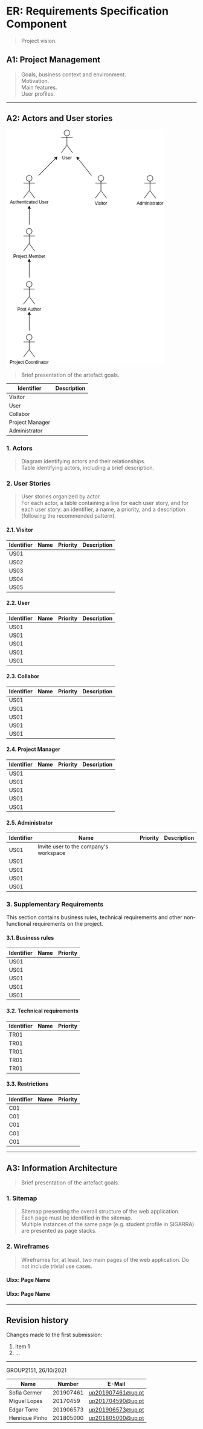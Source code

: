 # ER: Requirements Specification Component

> Project vision.

## A1: Project Management

> Goals, business context and environment.  
> Motivation.  
> Main features.  
> User profiles.


---


## A2: Actors and User stories

![Project Managment Actors](PM_diagram.png)
> Brief presentation of the artefact goals.


| Identifier       | Description            | 
| ---------------- | ---------------------- | 
| Visitor          |                        | 
| User             |                        | 
| Collabor         |                        | 
| Project Manager  |                        | 
| Administrator    |                        |

### 1. Actors

> Diagram identifying actors and their relationships.  
> Table identifying actors, including a brief description.


### 2. User Stories

> User stories organized by actor.  
> For each actor, a table containing a line for each user story, and for each user story: an identifier, a name, a priority, and a description (following the recommended pattern).

#### 2.1. Visitor

| Identifier       | Name                   | Priority               | Description              |
| ---------------- | ---------------------- | ---------------------- |------------------------- |        
| US01             |                        |                        |                          |
| US02             |                        |                        |                          |
| US03             |                        |                        |                          |
| US04             |                        |                        |                          |
| US05             |                        |                        |                          |

#### 2.2. User

| Identifier       | Name                   | Priority               | Description              |
| ---------------- | ---------------------- | ---------------------- |------------------------- |        
| US01             |                        |                        |                          |
| US01             |                        |                        |                          |
| US01             |                        |                        |                          |
| US01             |                        |                        |                          |
| US01             |                        |                        |                          |

#### 2.3. Collabor

| Identifier       | Name                   | Priority               | Description              |
| ---------------- | ---------------------- | ---------------------- |------------------------- |        
| US01             |                        |                        |                          |
| US01             |                        |                        |                          |
| US01             |                        |                        |                          |
| US01             |                        |                        |                          |
| US01             |                        |                        |                          |

#### 2.4. Project Manager

| Identifier       | Name                   | Priority               | Description              |
| ---------------- | ---------------------- | ---------------------- |------------------------- |        
| US01             |                        |                        |                          |
| US01             |                        |                        |                          |
| US01             |                        |                        |                          |
| US01             |                        |                        |                          |
| US01             |                        |                        |                          |

#### 2.5. Administrator

| Identifier       | Name                   | Priority               | Description              |
| ---------------- | ---------------------- | ---------------------- |------------------------- |        
| US01             | Invite user to the company's workspace    |                        |                          | 
| US01             |                        |                        |                          |
| US01             |                        |                        |                          |
| US01             |                        |                        |                          |
| US01             |                        |                        |                          |


### 3. Supplementary Requirements

This section contains business rules, technical requirements and other non-functional requirements on the project.

#### 3.1. Business rules

| Identifier       | Name                   | Priority               | 
| ---------------- | ---------------------- | ---------------------- |        
| US01             |                        |                        | 
| US01             |                        |                        |                          
| US01             |                        |                        |                          
| US01             |                        |                        |                          
| US01             |                        |                        |


#### 3.2. Technical requirements

| Identifier       | Name                   | Priority               | 
| ---------------- | ---------------------- | ---------------------- |        
| TR01             |                        |                        | 
| TR01             |                        |                        |                          
| TR01             |                        |                        |                          
| TR01             |                        |                        |                          
| TR01             |                        |                        |

#### 3.3. Restrictions

| Identifier       | Name                   | Priority               | 
| ---------------- | ---------------------- | ---------------------- |        
| C01              |                        |                        | 
| C01              |                        |                        |                          
| C01              |                        |                        |                          
| C01              |                        |                        |                          
| C01              |                        |                        |
---


## A3: Information Architecture

> Brief presentation of the artefact goals.


### 1. Sitemap

> Sitemap presenting the overall structure of the web application.  
> Each page must be identified in the sitemap.  
> Multiple instances of the same page (e.g. student profile in SIGARRA) are presented as page stacks.


### 2. Wireframes

> Wireframes for, at least, two main pages of the web application.
> Do not include trivial use cases.


#### UIxx: Page Name

#### UIxx: Page Name


---


## Revision history

Changes made to the first submission:
1. Item 1
1. ...

***
GROUP2151, 26/10/2021

| Name             | Number    | E-Mail               |
| ---------------- | --------- | -------------------- |
| Sofia Germer     | 201907461 | up201907461@up.pt    |
| Miguel Lopes     | 20170459  | up201704590@up.pt    |
| Edgar Torre      | 201906573 | up201906573@up.pt    |
| Henrique Pinho   | 201805000 | up201805000@up.pt    |
